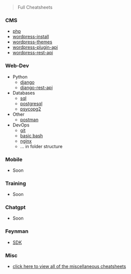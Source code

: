 > Full Cheatsheets

### CMS

- [php](./cms/php.md)
- [wordpress-install](./cms/wp-install.md)
- [wordpress-themes](./cms/wp-themes.md)
- [wordpress-plugin-api](./cms/wp-plugin-api.md)
- [wordpress-rest-api](./cms/wp-rest-api.md)

### Web-Dev 

- Python 
  - [django](./cheatsheets/backend/django.md)
  - [django-rest-api](./cheatsheets/backend/django-rest-api.md)
- Databases
  - [sql](./cheatsheets/backend/sql.md)
  - [postgresql](./cheatsheets/backend/postgresql.md)
  - [psycopg2](./cheatsheets/backend/psycopg2.md)
- Other
  - [postman](./cheatsheets/backend/postman.md)
- DevOps
  - [git](./cheatsheets/devops/git.md)
  - [basic bash](./cheatsheets/devops/basic_bash.md)
  - [nginx](./cheatsheets/devops/nginx.md)
  - ... in folder structure

### Mobile

- Soon

### Training

- Soon

### Chatgpt

- Soon

### Feynman

- [SDK](./feynman/sdk.md)

### Misc

- [click here to view all of the miscellaneous cheatsheets](./misc.md)
